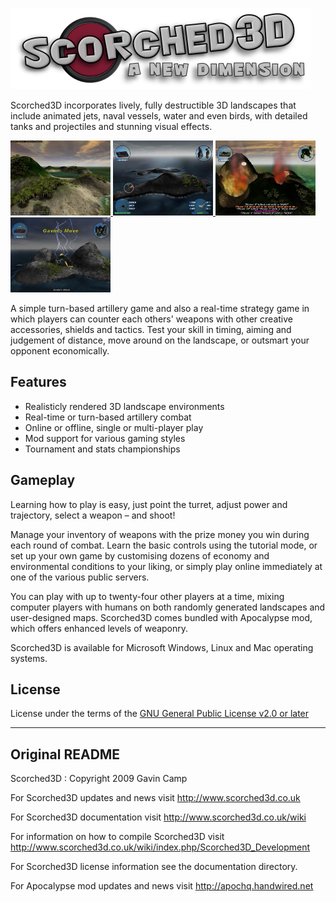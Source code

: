 ![Scorched3D](.images/logo_overlay.png "Scorched3D")

Scorched3D incorporates lively, fully destructible 3D landscapes that include animated jets, naval vessels, water and even birds, with detailed tanks and projectiles and stunning visual effects.

<a href='.images/6700.jpg'>
<img src='.images/6700.jpg' alt='Trees from version 36'            width=160 height=120 />
</a>
<a href='.images/6702.jpg'>
<img src='.images/6702.jpg' alt='Spectator view from version 37.2' width=160 height=120 />
</a>
<a href='.images/6704.jpg'>
<img src='.images/6704.jpg' alt='Some action from version 37.2'    width=160 height=120 />
</a>
<a href='.images/8943.jpg'>
<img src='.images/8943.jpg' alt='Lightning from version 38'        width=160 height=120 />
</a>

A simple turn-based artillery game and also a real-time strategy game in which players can counter each others' weapons with other creative accessories, shields and tactics. Test your skill in timing, aiming and judgement of distance, move around on the landscape, or outsmart your opponent economically.

## Features

- Realisticly rendered 3D landscape environments
- Real-time or turn-based artillery combat
- Online or offline, single or multi-player play
- Mod support for various gaming styles
- Tournament and stats championships

## Gameplay

Learning how to play is easy, just point the turret, adjust power and trajectory, select a weapon – and shoot!

Manage your inventory of weapons with the prize money you win during each round of combat. Learn the basic controls using the tutorial mode, or set up your own game by customising dozens of economy and environmental conditions to your liking, or simply play online immediately at one of the various public servers.

You can play with up to twenty-four other players at a time, mixing computer players with humans on both randomly generated landscapes and user-designed maps. Scorched3D comes bundled with Apocalypse mod, which offers enhanced levels of weaponry.

Scorched3D is available for Microsoft Windows, Linux and Mac operating systems.

## License

License under the terms of the [GNU General Public License v2.0 or later](https://www.gnu.org/licenses/old-licenses/gpl-2.0.html)
___

## Original README

Scorched3D : Copyright 2009 Gavin Camp

For Scorched3D updates and news visit http://www.scorched3d.co.uk

For Scorched3D documentation visit http://www.scorched3d.co.uk/wiki

For information on how to compile Scorched3D visit http://www.scorched3d.co.uk/wiki/index.php/Scorched3D_Development

For Scorched3D license information see the documentation directory.

For Apocalypse mod updates and news visit http://apochq.handwired.net
